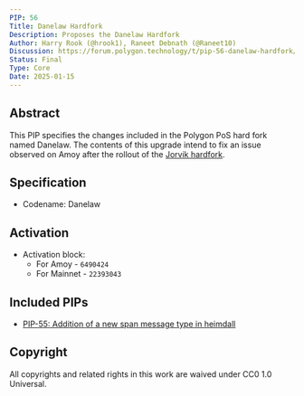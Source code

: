 ```yaml
---
PIP: 56
Title: Danelaw Hardfork
Description: Proposes the Danelaw Hardfork 
Author: Harry Rook (@hrook1), Raneet Debnath (@Raneet10)
Discussion: https://forum.polygon.technology/t/pip-56-danelaw-hardfork/20511
Status: Final
Type: Core
Date: 2025-01-15
---
```

## Abstract

This PIP specifies the changes included in the Polygon PoS hard fork named Danelaw. The contents of this upgrade intend to fix an issue observed on Amoy after the rollout of the [Jorvik hardfork](https://github.com/maticnetwork/Polygon-Improvement-Proposals/blob/main/PIPs/PIP-53.md). 

## Specification

- Codename: Danelaw

## Activation

- Activation block:
  * For Amoy - `6490424`
  * For Mainnet - `22393043`

## Included PIPs

  *   [PIP-55: Addition of a new span message type in heimdall](https://github.com/maticnetwork/Polygon-Improvement-Proposals/blob/main/PIPs/PIP-55.md)

## Copyright

All copyrights and related rights in this work are waived under CC0 1.0 Universal.
